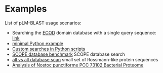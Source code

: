# Examples

List of pLM-BLAST usage scenarios:

- Searching the [ECOD](https://www.rcsb.org/docs/search-and-browse/browse-options/ecod) domain database with a single query sequence: [link](onevsall.sh)
- [minimal Python example](use_in_python.md)
- [Custom searches in Python scripts](stepbystep_in_python.md)
- [SCOPE database benchmark](scope.md) SCOPE database search
- [all vs all database scan](allvsall.md) small set of Rossmann-like protein sequences
- [Analysis of Nostoc punctiforme PCC 73102 Bacterial Proteome](bacteria.md)

